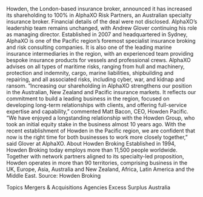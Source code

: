 Howden, the London-based insurance broker, announced it has increased its shareholding to 100% in AlphaXO Risk Partners, an Australian specialty insurance broker.
Financial details of the deal were not disclosed.
AlphaXO’s leadership team remains unchanged, with Andrew Glover continuing his role as managing director.
Established in 2007 and headquartered in Sydney, AlphaXO is one of the Pacific region’s foremost specialist insurance broking and risk consulting companies. It is also one of the leading marine insurance intermediaries in the region, with an experienced team providing bespoke insurance products for vessels and professional crews.
AlphaXO advises on all types of maritime risks, ranging from hull and machinery, protection and indemnity, cargo, marine liabilities, shipbuilding and repairing, and all associated risks, including cyber, war, and kidnap and ransom.
“Increasing our shareholding in AlphaXO strengthens our position in the Australian, New Zealand and Pacific insurance markets. It reflects our commitment to build a leading business in the region, focused on developing long-term relationships with clients, and offering full-service expertise and capability,” commented Matt Bacon, CEO, Howden Pacific.
“We have enjoyed a longstanding relationship with the Howden Group, who took an initial equity stake in the business almost 10 years ago. With the recent establishment of Howden in the Pacific region, we are confident that now is the right time for both businesses to work more closely together,” said Glover at AlphaXO.
About Howden Broking
Established in 1994, Howden Broking today employs more than 11,500 people worldwide. Together with network partners aligned to its specialty-led proposition, Howden operates in more than 90 territories, comprising business in the UK, Europe, Asia, Australia and New Zealand, Africa, Latin America and the Middle East.
Source: Howden Broking

Topics
Mergers & Acquisitions
Agencies
Excess Surplus
Australia
